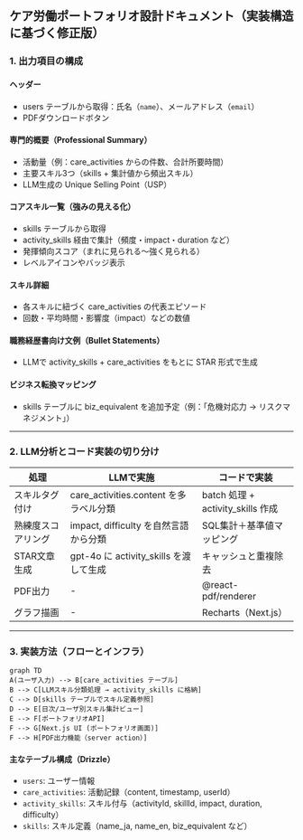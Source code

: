 ## ケア労働ポートフォリオ設計ドキュメント（実装構造に基づく修正版）

### 1. 出力項目の構成

#### ヘッダー

- users テーブルから取得：氏名（`name`）、メールアドレス（`email`）
- PDFダウンロードボタン

#### 専門的概要（Professional Summary）

- 活動量（例：care_activities からの件数、合計所要時間）
- 主要スキル3つ（skills + 集計値から頻出スキル）
- LLM生成の Unique Selling Point（USP）

#### コアスキル一覧（強みの見える化）

- skills テーブルから取得
- activity_skills 経由で集計（頻度・impact・duration など）
- 発揮傾向スコア（まれに見られる～強く見られる）
- レベルアイコンやバッジ表示

#### スキル詳細

- 各スキルに紐づく care_activities の代表エピソード
- 回数・平均時間・影響度（impact）などの数値

#### 職務経歴書向け文例（Bullet Statements）

- LLMで activity_skills + care_activities をもとに STAR 形式で生成

#### ビジネス転換マッピング

- skills テーブルに biz_equivalent を追加予定（例：「危機対応力 → リスクマネジメント」）

---

### 2. LLM分析とコード実装の切り分け

| 処理               | LLMで実施                              | コードで実装                      |
| ------------------ | -------------------------------------- | --------------------------------- |
| スキルタグ付け     | care_activities.content を多ラベル分類 | batch 処理 + activity_skills 作成 |
| 熟練度スコアリング | impact, difficulty を自然言語から分類  | SQL集計＋基準値マッピング         |
| STAR文章生成       | gpt-4o に activity_skills を渡して生成 | キャッシュと重複除去              |
| PDF出力            | -                                      | @react-pdf/renderer               |
| グラフ描画         | -                                      | Recharts（Next.js）               |

---

### 3. 実装方法（フローとインフラ）

```mermaid
graph TD
A(ユーザ入力) --> B[care_activities テーブル]
B --> C[LLMスキル分類処理 → activity_skills に格納]
C --> D[skills テーブルでスキル定義参照]
D --> E[日次/ユーザ別スキル集計ビュー]
E --> F[ポートフォリオAPI]
F --> G[Next.js UI (ポートフォリオ画面)]
F --> H[PDF出力機能（server action）]
```

#### 主なテーブル構成（Drizzle）

- `users`: ユーザー情報
- `care_activities`: 活動記録（content, timestamp, userId）
- `activity_skills`: スキル付与（activityId, skillId, impact, duration, difficulty）
- `skills`: スキル定義（name_ja, name_en, biz_equivalent など）
